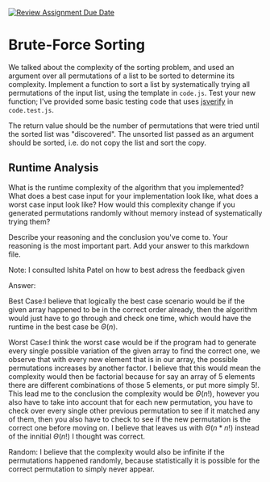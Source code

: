 [![Review Assignment Due Date](https://classroom.github.com/assets/deadline-readme-button-24ddc0f5d75046c5622901739e7c5dd533143b0c8e959d652212380cedb1ea36.svg)](https://classroom.github.com/a/7eEMzrNd)
# Brute-Force Sorting

We talked about the complexity of the sorting problem, and used an argument over
all permutations of a list to be sorted to determine its complexity. Implement
a function to sort a list by systematically trying all permutations of the input
list, using the template in `code.js`. Test your new function; I've provided
some basic testing code that uses [jsverify](https://jsverify.github.io/) in
`code.test.js`.

The return value should be the number of permutations that were tried until the
sorted list was "discovered". The unsorted list passed as an argument should be
sorted, i.e. do not copy the list and sort the copy.

## Runtime Analysis

What is the runtime complexity of the algorithm that you implemented? What does
a best case input for your implementation look like, what does a worst case
input look like? How would this complexity change if you generated permutations
randomly without memory instead of systematically trying them?

Describe your reasoning and the conclusion you've come to. Your reasoning is the
most important part. Add your answer to this markdown file.

Note: I consulted Ishita Patel on how to best adress the feedback given

Answer:

Best Case:I believe that logically the best case scenario would be if the given array happened to be in the correct order already, then the algorithm would just have to go through and check one time, which would have the runtime in the best case be $\Theta(n)$.

Worst Case:I think the worst case would be if the program had to generate every single possible variation of the given array to find the correct one, we observe that with every new element that is in our array, the possible permutations increases by another factor. I believe that this would mean the complexity would then be factorial because for say an array of 5 elements there are different combinations of those 5 elements, or put more simply $5!$. This lead me to the conclusion the complexity would be $\Theta(n!)$, however you also have to take into account that for each new permutation, you have to check over every single other previous permutation to see if it matched any of them, then you also have to check to see if the new permutation is the correct one before moving on. I believe that leaves us with $\Theta(n * n!)$ instead of the innitial $\Theta(n!)$ I thought was correct.

Random: I believe that the complexity would also be infinite if the permutations happened randomly, because statistically it is possible for the correct permutation to simply never appear.
